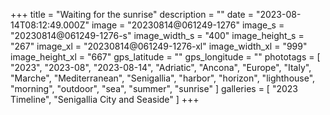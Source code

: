 +++
title = "Waiting for the sunrise"
description = ""
date = "2023-08-14T08:12:49.000Z"
image = "20230814@061249-1276"
image_s = "20230814@061249-1276-s"
image_width_s = "400"
image_height_s = "267"
image_xl = "20230814@061249-1276-xl"
image_width_xl = "999"
image_height_xl = "667"
gps_latitude = ""
gps_longitude = ""
phototags = [ "2023", "2023-08", "2023-08-14", "Adriatic", "Ancona", "Europe", "Italy", "Marche", "Mediterranean", "Senigallia", "harbor", "horizon", "lighthouse", "morning", "outdoor", "sea", "summer", "sunrise" ]
galleries = [ "2023 Timeline", "Senigallia City and Seaside" ]
+++
